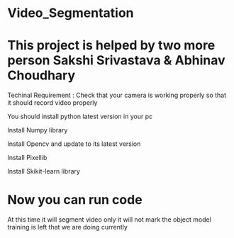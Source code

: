 # Video_Segmentation
# This project is helped by two more person Sakshi Srivastava & Abhinav Choudhary
Techinal Requirement : Check that your camera is working properly so that it should record video properly

You should install python latest version in your pc

Install Numpy library

Install Opencv and update to its latest version

Install Pixellib

Install Skikit-learn library

# Now you can run code
At this time it will segment video only it will not mark the object model training is left that we are doing currently
